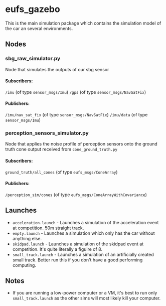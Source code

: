 # eufs_gazebo
This is the main simulation package which contains the simulation model of the car an several environments.

## Nodes

### sbg_raw_simulator.py
Node that simulates the outputs of our sbg sensor

#### Subscribers:
`/imu` (of type `sensor_msgs/Imu`)
`/gps`    (of type `sensor_msgs/NavSatFix`)

#### Publishers:
`/imu/nav_sat_fix` (of type `sensor_msgs/NavSatFix`)
`/imu/data`    (of type `sensor_msgs/Imu`)

### perception_sensors_simulator.py
Node that applies the noise profile of perception sensors onto the ground truth
cone output received from `cone_ground_truth.py`

#### Subscribers:
`ground_truth/all_cones` (of type `eufs_msgs/ConeArray`)

#### Publishers:
`/perception_sim/cones` (of type `eufs_msgs/ConeArrayWithCovariance`)

## Launches

- `acceleration.launch` - Launches a simulation of the acceleration event at competition. 50m straight track.
- `empty.launch` - Launches a simulation which only has the car without anything else.
- `skidpad.launch` - Launches a simulation of the skidpad event at competition. It's quite literally a figuire of 8.
- `small_track.launch` - Launches a simulation of an artificially created small track. Better run this if you don't have a good performing computing.

## Notes
- If you are running a low-power computer or a VM, it's best to run only `small_track.launch` as the other sims will most likely kill your computer.
